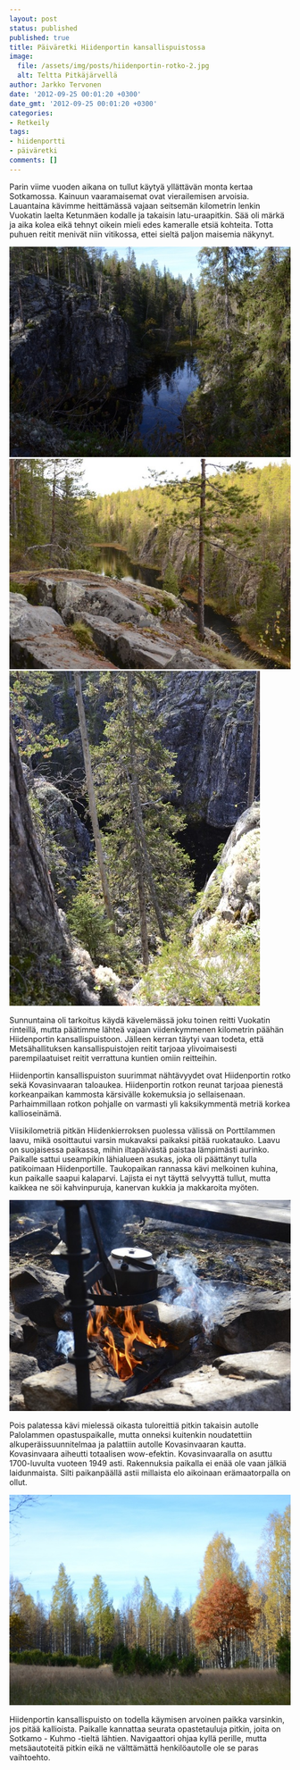```yaml
---
layout: post
status: published
published: true
title: Päiväretki Hiidenportin kansallispuistossa
image:
  file: /assets/img/posts/hiidenportin-rotko-2.jpg
  alt: Teltta Pitkäjärvellä
author: Jarkko Tervonen
date: '2012-09-25 00:01:20 +0300'
date_gmt: '2012-09-25 00:01:20 +0300'
categories:
- Retkeily
tags:
- hiidenportti
- päiväretki
comments: []
---
```

Parin viime vuoden aikana on tullut käytyä yllättävän monta kertaa Sotkamossa. Kainuun vaaramaisemat ovat vierailemisen arvoisia. Lauantaina kävimme heittämässä vajaan seitsemän kilometrin lenkin Vuokatin laelta Ketunmäen kodalle ja takaisin latu-uraapitkin. Sää oli märkä ja aika kolea eikä tehnyt oikein mieli edes kameralle etsiä kohteita. Totta puhuen reitit menivät niin vitikossa, ettei sieltä paljon maisemia näkynyt.

<amp-img src="/assets/img/posts/hiidenportin-rotko-1.jpg" alt="Hiidenportin rotko" width="4" height="3" layout="responsive">
  <noscript><img src="/assets/img/posts/hiidenportin-rotko-1.jpg" alt="Hiidenportin rotko" /></noscript>
</amp-img>

<amp-img src="/assets/img/posts/hiidenportin-rotko-2.jpg" alt="Hiidenportin rotko" width="4" height="3" layout="responsive">
  <noscript><img src="/assets/img/posts/hiidenportin-rotko-2.jpg" alt="Hiidenportin rotko" /></noscript>
</amp-img>

<amp-img src="/assets/img/posts/hiidenportin-rotko-3.jpg" alt="Hiidenportin rotko" width="4" height="3" layout="responsive">
  <noscript><img src="/assets/img/posts/hiidenportin-rotko-3.jpg" alt="Hiidenportin rotko" /></noscript>
</amp-img>

Sunnuntaina oli tarkoitus käydä kävelemässä joku toinen reitti Vuokatin rinteillä, mutta päätimme lähteä vajaan viidenkymmenen kilometrin päähän Hiidenportin kansallispuistoon. Jälleen kerran täytyi vaan todeta, että Metsähallituksen kansallispuistojen reitit tarjoaa ylivoimaisesti parempilaatuiset reitit verrattuna kuntien omiin reitteihin.

Hiidenportin kansallispuiston suurimmat nähtävyydet ovat Hiidenportin rotko sekä Kovasinvaaran taloaukea. Hiidenportin rotkon reunat tarjoaa pienestä korkeanpaikan kammosta kärsivälle kokemuksia jo sellaisenaan. Parhaimmillaan rotkon pohjalle on varmasti yli kaksikymmentä metriä korkea kallioseinämä.

Viisikilometriä pitkän Hiidenkierroksen puolessa välissä on Porttilammen laavu, mikä osoittautui varsin mukavaksi paikaksi pitää ruokatauko. Laavu on suojaisessa paikassa, mihin iltapäivästä paistaa lämpimästi aurinko. Paikalle sattui useampikin lähialueen asukas, joka oli päättänyt tulla patikoimaan Hiidenportille. Taukopaikan rannassa kävi melkoinen kuhina, kun paikalle saapui kalaparvi. Lajista ei nyt täyttä selvyyttä tullut, mutta kaikkea ne söi kahvinpuruja, kanervan kukkia ja makkaroita myöten.

<amp-img src="/assets/img/posts/pannukahvit.jpg" alt="Nokipannukahvit Porttilammen laavulla" width="4" height="3" layout="responsive">
  <noscript><img src="/assets/img/posts/pannukahvit.jpg" alt="Nokipannukahvit Porttilammen laavulla" /></noscript>
</amp-img>

Pois palatessa kävi mielessä oikasta tuloreittiä pitkin takaisin autolle Palolammen opastuspaikalle, mutta onneksi kuitenkin noudatettiin alkuperäissuunnitelmaa ja palattiin autolle Kovasinvaaran kautta. Kovasinvaara aiheutti totaalisen wow-efektin. Kovasinvaaralla on asuttu 1700-luvulta vuoteen 1949 asti. Rakennuksia paikalla ei enää ole vaan jälkiä laidunmaista. Silti paikanpäällä astii millaista elo aikoinaan erämaatorpalla on ollut.

<amp-img src="/assets/img/posts/kovasinvaaran-perinnemaisema.jpg" alt="Kovasinvaaran perinnemaisemaa" width="4" height="3" layout="responsive">
  <noscript><img src="/assets/img/posts/kovasinvaaran-perinnemaisema.jpg" alt="Kovasinvaaran perinnemaisemaa" /></noscript>
</amp-img>

Hiidenportin kansallispuisto on todella käymisen arvoinen paikka varsinkin, jos pitää kallioista. Paikalle kannattaa seurata opastetauluja pitkin, joita on Sotkamo - Kuhmo -tieltä lähtien. Navigaattori ohjaa kyllä perille, mutta metsäautoteitä pitkin eikä ne välttämättä henkilöautolle ole se paras vaihtoehto.
